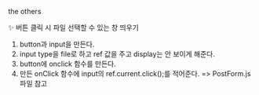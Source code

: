 the others

✨ 버튼 클릭 시 파일 선택할 수 있는 창 띄우기
   1. button과 input을 만든다.
   2. input type을 file로 하고 ref 값을 주고 display는 안 보이게 해준다.
   3. button에 onclick 함수를 만든다.
   4. 만든 onClick 함수에 input의 ref.current.click();를 적어준다.
   => PostForm.js 파일 참고
